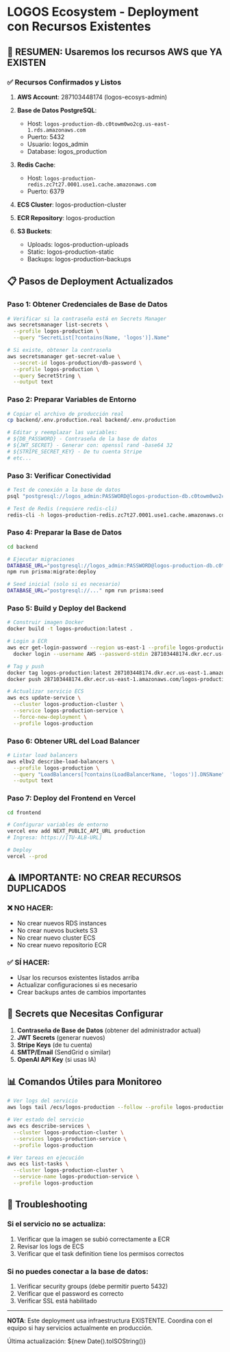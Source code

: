 # LOGOS Ecosystem - Deployment con Recursos Existentes

## 🎯 RESUMEN: Usaremos los recursos AWS que YA EXISTEN

### ✅ Recursos Confirmados y Listos

1. **AWS Account**: 287103448174 (logos-ecosys-admin)
2. **Base de Datos PostgreSQL**: 
   - Host: `logos-production-db.c0towm0wo2cg.us-east-1.rds.amazonaws.com`
   - Puerto: 5432
   - Usuario: logos_admin
   - Database: logos_production
   
3. **Redis Cache**:
   - Host: `logos-production-redis.zc7t27.0001.use1.cache.amazonaws.com`
   - Puerto: 6379

4. **ECS Cluster**: logos-production-cluster
5. **ECR Repository**: logos-production
6. **S3 Buckets**:
   - Uploads: logos-production-uploads
   - Static: logos-production-static
   - Backups: logos-production-backups

## 📋 Pasos de Deployment Actualizados

### Paso 1: Obtener Credenciales de Base de Datos

```bash
# Verificar si la contraseña está en Secrets Manager
aws secretsmanager list-secrets \
  --profile logos-production \
  --query "SecretList[?contains(Name, 'logos')].Name"

# Si existe, obtener la contraseña
aws secretsmanager get-secret-value \
  --secret-id logos-production/db-password \
  --profile logos-production \
  --query SecretString \
  --output text
```

### Paso 2: Preparar Variables de Entorno

```bash
# Copiar el archivo de producción real
cp backend/.env.production.real backend/.env.production

# Editar y reemplazar las variables:
# ${DB_PASSWORD} - Contraseña de la base de datos
# ${JWT_SECRET} - Generar con: openssl rand -base64 32
# ${STRIPE_SECRET_KEY} - De tu cuenta Stripe
# etc...
```

### Paso 3: Verificar Conectividad

```bash
# Test de conexión a la base de datos
psql "postgresql://logos_admin:PASSWORD@logos-production-db.c0towm0wo2cg.us-east-1.rds.amazonaws.com:5432/logos_production?sslmode=require" -c "SELECT version();"

# Test de Redis (requiere redis-cli)
redis-cli -h logos-production-redis.zc7t27.0001.use1.cache.amazonaws.com ping
```

### Paso 4: Preparar la Base de Datos

```bash
cd backend

# Ejecutar migraciones
DATABASE_URL="postgresql://logos_admin:PASSWORD@logos-production-db.c0towm0wo2cg.us-east-1.rds.amazonaws.com:5432/logos_production?sslmode=require" \
npm run prisma:migrate:deploy

# Seed inicial (solo si es necesario)
DATABASE_URL="postgresql://..." npm run prisma:seed
```

### Paso 5: Build y Deploy del Backend

```bash
# Construir imagen Docker
docker build -t logos-production:latest .

# Login a ECR
aws ecr get-login-password --region us-east-1 --profile logos-production | \
  docker login --username AWS --password-stdin 287103448174.dkr.ecr.us-east-1.amazonaws.com

# Tag y push
docker tag logos-production:latest 287103448174.dkr.ecr.us-east-1.amazonaws.com/logos-production:latest
docker push 287103448174.dkr.ecr.us-east-1.amazonaws.com/logos-production:latest

# Actualizar servicio ECS
aws ecs update-service \
  --cluster logos-production-cluster \
  --service logos-production-service \
  --force-new-deployment \
  --profile logos-production
```

### Paso 6: Obtener URL del Load Balancer

```bash
# Listar load balancers
aws elbv2 describe-load-balancers \
  --profile logos-production \
  --query "LoadBalancers[?contains(LoadBalancerName, 'logos')].DNSName" \
  --output text
```

### Paso 7: Deploy del Frontend en Vercel

```bash
cd frontend

# Configurar variables de entorno
vercel env add NEXT_PUBLIC_API_URL production
# Ingresa: https://[TU-ALB-URL]

# Deploy
vercel --prod
```

## ⚠️ IMPORTANTE: NO CREAR RECURSOS DUPLICADOS

### ❌ NO HACER:
- No crear nuevos RDS instances
- No crear nuevos buckets S3
- No crear nuevo cluster ECS
- No crear nuevo repositorio ECR

### ✅ SÍ HACER:
- Usar los recursos existentes listados arriba
- Actualizar configuraciones si es necesario
- Crear backups antes de cambios importantes

## 🔐 Secrets que Necesitas Configurar

1. **Contraseña de Base de Datos** (obtener del administrador actual)
2. **JWT Secrets** (generar nuevos)
3. **Stripe Keys** (de tu cuenta)
4. **SMTP/Email** (SendGrid o similar)
5. **OpenAI API Key** (si usas IA)

## 📊 Comandos Útiles para Monitoreo

```bash
# Ver logs del servicio
aws logs tail /ecs/logos-production --follow --profile logos-production

# Ver estado del servicio
aws ecs describe-services \
  --cluster logos-production-cluster \
  --services logos-production-service \
  --profile logos-production

# Ver tareas en ejecución
aws ecs list-tasks \
  --cluster logos-production-cluster \
  --service-name logos-production-service \
  --profile logos-production
```

## 🚨 Troubleshooting

### Si el servicio no se actualiza:
1. Verificar que la imagen se subió correctamente a ECR
2. Revisar los logs de ECS
3. Verificar que el task definition tiene los permisos correctos

### Si no puedes conectar a la base de datos:
1. Verificar security groups (debe permitir puerto 5432)
2. Verificar que el password es correcto
3. Verificar SSL está habilitado

---

**NOTA**: Este deployment usa infraestructura EXISTENTE. Coordina con el equipo si hay servicios actualmente en producción.

Última actualización: ${new Date().toISOString()}
